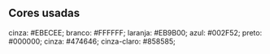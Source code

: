 ## Cores usadas

cinza: #EBECEE;
branco: #FFFFFF;
laranja: #EB9B00;
azul:  #002F52;
preto: #000000;
cinza: #474646;
cinza-claro: #858585;



